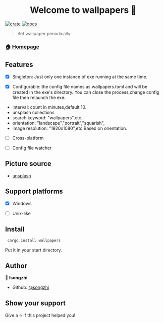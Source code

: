 <h1 align="center">Welcome to wallpapers 👋</h1>

[![crate](https://img.shields.io/crates/v/wallpapers.svg)](https://crates.io/crates/wallpapers)
[![docs](https://docs.rs/wallpapers/badge.svg)](https://docs.rs/wallpapers)

> Set wallpaper periodically

### 🏠 [Homepage](https://github.com/songzhi/wallpapers)

## Features
* [x] Singleton: Just only one instance of exe running at the same time.

* [x] Configurable: the config file names as wallpapers.toml and will be created in the exe's directory.
You can close the process,change config file then relaunch the exe.
* interval: count in minutes,default 10.
* unsplash collections
* search keyword: "wallpapers",etc.
* orientation: "landscape","portrait","squarish",
* image resolution: "1920x1080",etc.Based on orientation.

* [ ] Cross-platform

* [ ] Config file  watcher

## Picture source
* [unsplash](https://unsplash.com)

## Support platforms
* [x] Windows

* [ ] Unix-like

## Install

```sh
 cargo install wallpapers
```
Put it in your start directory.

## Author

👤 **lsongzhi**

* Github: [@songzhi](https://github.com/songzhi)

## Show your support

Give a ⭐️ if this project helped you!
